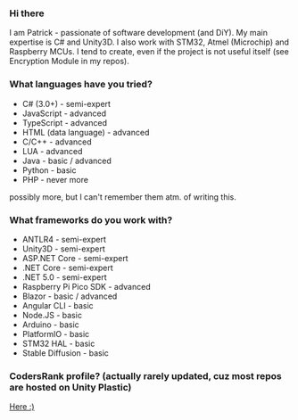 ### Hi there 
I am Patrick - passionate of software development (and DiY). My main expertise is C# and Unity3D. I also work with STM32, Atmel (Microchip) and Raspberry MCUs. I tend to create, even if the project is not useful itself (see Encryption Module in my repos).

### What languages have you tried?   
* C# (3.0+) - semi-expert  
* JavaScript - advanced  
* TypeScript - advanced  
* HTML (data language) - advanced  
* C/C++ - advanced  
* LUA - advanced  
* Java - basic / advanced  
* Python - basic
* PHP - never more  
  
possibly more, but I can't remember them atm. of writing this.  

### What frameworks do you work with?
* ANTLR4 - semi-expert
* Unity3D - semi-expert  
* ASP.NET Core - semi-expert  
* .NET Core - semi-expert  
* .NET 5.0 - semi-expert  
* Raspberry Pi Pico SDK - advanced
* Blazor - basic / advanced
* Angular CLI - basic
* Node.JS - basic
* Arduino - basic
* PlatformIO - basic
* STM32 HAL - basic
* Stable Diffusion - basic

### CodersRank profile? (actually rarely updated, cuz most repos are hosted on Unity Plastic)
[Here :)](https://profile.codersrank.io/user/h1m4w4r1/)
